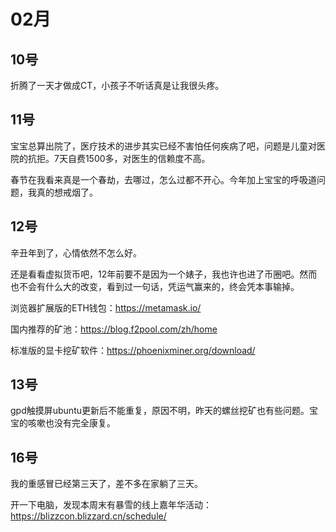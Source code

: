 # 02月

## 10号
折腾了一天才做成CT，小孩子不听话真是让我很头疼。

## 11号
宝宝总算出院了，医疗技术的进步其实已经不害怕任何疾病了吧，问题是儿童对医院的抗拒。7天自费1500多，对医生的信赖度不高。

春节在我看来真是一个春劫，去哪过，怎么过都不开心。今年加上宝宝的呼吸道问题，我真的想戒烟了。

## 12号
辛丑年到了，心情依然不怎么好。

还是看看虚拟货币吧，12年前要不是因为一个婊子，我也许也进了币圈吧。然而也不会有什么大的改变，看到过一句话，凭运气赢来的，终会凭本事输掉。

浏览器扩展版的ETH钱包：https://metamask.io/

国内推荐的矿池：https://blog.f2pool.com/zh/home

标准版的显卡挖矿软件：https://phoenixminer.org/download/

## 13号
gpd触摸屏ubuntu更新后不能重复，原因不明，昨天的螺丝挖矿也有些问题。宝宝的咳嗽也没有完全康复。

## 16号
我的重感冒已经第三天了，差不多在家躺了三天。

开一下电脑，发现本周末有暴雪的线上嘉年华活动：https://blizzcon.blizzard.cn/schedule/